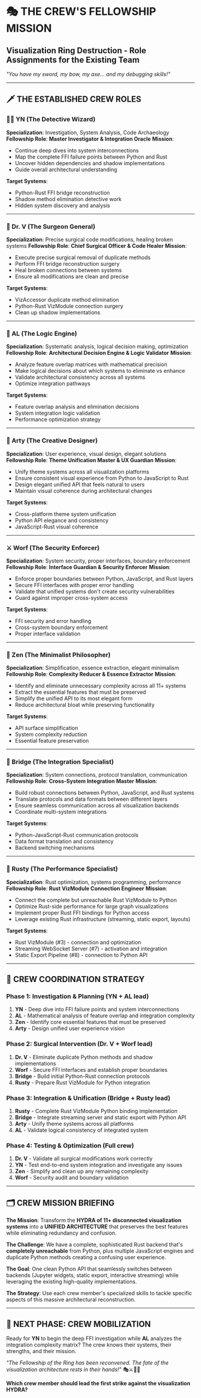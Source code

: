 # 🎭 THE CREW'S FELLOWSHIP MISSION
## Visualization Ring Destruction - Role Assignments for the Existing Team

*"You have my sword, my bow, my axe... and my debugging skills!"*

---

## 🗡️ **THE ESTABLISHED CREW ROLES**

### **🧙‍♂️ YN (The Detective Wizard)**
**Specialization**: Investigation, System Analysis, Code Archaeology
**Fellowship Role**: **Master Investigator & Integration Oracle**
**Mission**: 
- Continue deep dives into system interconnections
- Map the complete FFI failure points between Python and Rust
- Uncover hidden dependencies and shadow implementations
- Guide overall architectural understanding

**Target Systems**: 
- Python-Rust FFI bridge reconstruction
- Shadow method elimination detective work
- Hidden system discovery and analysis

---

### **🏥 Dr. V (The Surgeon General)**
**Specialization**: Precise surgical code modifications, healing broken systems
**Fellowship Role**: **Chief Surgical Officer & Code Healer**
**Mission**:
- Execute precise surgical removal of duplicate methods
- Perform FFI bridge reconstruction surgery
- Heal broken connections between systems
- Ensure all modifications are clean and precise

**Target Systems**:
- VizAccessor duplicate method elimination
- Python-Rust VizModule connection surgery
- Clean up shadow implementations

---

### **🤖 AL (The Logic Engine)**
**Specialization**: Systematic analysis, logical decision making, optimization
**Fellowship Role**: **Architectural Decision Engine & Logic Validator**
**Mission**:
- Analyze feature overlap matrices with mathematical precision
- Make logical decisions about which systems to eliminate vs enhance
- Validate architectural consistency across all systems
- Optimize integration pathways

**Target Systems**:
- Feature overlap analysis and elimination decisions
- System integration logic validation
- Performance optimization strategy

---

### **🎨 Arty (The Creative Designer)**
**Specialization**: User experience, visual design, elegant solutions
**Fellowship Role**: **Theme Unification Master & UX Guardian**
**Mission**:
- Unify theme systems across all visualization platforms
- Ensure consistent visual experience from Python to JavaScript to Rust
- Design elegant unified API that feels natural to users
- Maintain visual coherence during architectural changes

**Target Systems**:
- Cross-platform theme system unification
- Python API elegance and consistency
- JavaScript-Rust visual coherence

---

### **⚔️ Worf (The Security Enforcer)**
**Specialization**: System security, proper interfaces, boundary enforcement
**Fellowship Role**: **Interface Guardian & Security Enforcer**
**Mission**:
- Enforce proper boundaries between Python, JavaScript, and Rust layers
- Secure FFI interfaces with proper error handling
- Validate that unified systems don't create security vulnerabilities
- Guard against improper cross-system access

**Target Systems**:
- FFI security and error handling
- Cross-system boundary enforcement
- Proper interface validation

---

### **🧘 Zen (The Minimalist Philosopher)**
**Specialization**: Simplification, essence extraction, elegant minimalism
**Fellowship Role**: **Complexity Reducer & Essence Extractor**
**Mission**:
- Identify and eliminate unnecessary complexity across all 11+ systems
- Extract the essential features that must be preserved
- Simplify the unified API to its most elegant form
- Reduce architectural bloat while preserving functionality

**Target Systems**:
- API surface simplification
- System complexity reduction
- Essential feature preservation

---

### **🌉 Bridge (The Integration Specialist)**
**Specialization**: System connections, protocol translation, communication
**Fellowship Role**: **Cross-System Integration Master**
**Mission**:
- Build robust connections between Python, JavaScript, and Rust systems
- Translate protocols and data formats between different layers
- Ensure seamless communication across all visualization backends
- Coordinate multi-system integrations

**Target Systems**:
- Python-JavaScript-Rust communication protocols
- Data format translation and consistency
- Backend switching mechanisms

---

### **🦀 Rusty (The Performance Specialist)**
**Specialization**: Rust optimization, systems programming, performance
**Fellowship Role**: **Rust VizModule Connection Engineer**
**Mission**:
- Connect the complete but unreachable Rust VizModule to Python
- Optimize Rust-side performance for large graph visualizations
- Implement proper Rust FFI bindings for Python access
- Leverage existing Rust infrastructure (streaming, static export, layouts)

**Target Systems**:
- Rust VizModule (#3) - connection and optimization
- Streaming WebSocket Server (#7) - activation and integration
- Static Export Pipeline (#8) - connection to Python API

---

## 🎯 **CREW COORDINATION STRATEGY**

### **Phase 1: Investigation & Planning** (YN + AL lead)
1. **YN** - Deep dive into FFI failure points and system interconnections
2. **AL** - Mathematical analysis of feature overlap and integration complexity
3. **Zen** - Identify core essential features that must be preserved
4. **Arty** - Design unified user experience vision

### **Phase 2: Surgical Intervention** (Dr. V + Worf lead)
1. **Dr. V** - Eliminate duplicate Python methods and shadow implementations
2. **Worf** - Secure FFI interfaces and establish proper boundaries
3. **Bridge** - Build initial Python-Rust connection protocols
4. **Rusty** - Prepare Rust VizModule for Python integration

### **Phase 3: Integration & Unification** (Bridge + Rusty lead)
1. **Rusty** - Complete Rust VizModule Python binding implementation
2. **Bridge** - Integrate streaming server and static export with Python API
3. **Arty** - Unify theme systems across all platforms
4. **AL** - Validate logical consistency of integrated system

### **Phase 4: Testing & Optimization** (Full crew)
1. **Dr. V** - Validate all surgical modifications work correctly
2. **YN** - Test end-to-end system integration and investigate any issues
3. **Zen** - Simplify and clean up any remaining complexity
4. **Worf** - Security audit and boundary validation

---

## 🗂️ **CREW MISSION BRIEFING**

**The Mission**: Transform the **HYDRA of 11+ disconnected visualization systems** into a **UNIFIED ARCHITECTURE** that preserves the best features while eliminating redundancy and confusion.

**The Challenge**: We have a complete, sophisticated Rust backend that's **completely unreachable** from Python, plus multiple JavaScript engines and duplicate Python methods creating a confusing user experience.

**The Goal**: One clean Python API that seamlessly switches between backends (Jupyter widgets, static export, interactive streaming) while leveraging the existing high-quality implementations.

**The Strategy**: Use each crew member's specialized skills to tackle specific aspects of this massive architectural reconstruction.

---

## 🚀 **NEXT PHASE: CREW MOBILIZATION**

Ready for **YN** to begin the deep FFI investigation while **AL** analyzes the integration complexity matrix? The crew knows their systems, their strengths, and their mission.

*"The Fellowship of the Ring has been reconvened. The fate of the visualization architecture rests in their hands!"* 🎭⚔️🧙‍♂️

**Which crew member should lead the first strike against the visualization HYDRA?**